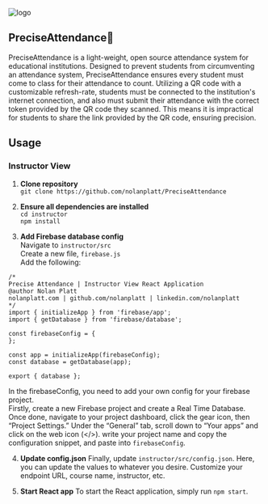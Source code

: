  ![logo](https://github.com/user-attachments/assets/a80551cc-73c8-4aa3-bbce-793c9bb0c2d0)

## PreciseAttendance🚀

PreciseAttendance is a light-weight, open source attendance system for educational institutions. Designed to prevent students from circumventing an attendance system, PreciseAttendance ensures every student must come to class for their attendance to count. Utilizing a QR code with a customizable refresh-rate, students must be connected to the institution's internet connection, and also must submit their attendance with the correct token provided by the QR code they scanned. This means it is impractical for students to share the link provided by the QR code, ensuring precision.   

## Usage
### Instructor View
1. **Clone repository**  
`git clone https://github.com/nolanplatt/PreciseAttendance`

2. **Ensure all dependencies are installed**  
`cd instructor`  
`npm install`

3. **Add Firebase database config**  
Navigate to `instructor/src`  
Create a new file, `firebase.js`  
Add the following:  
```
/*
Precise Attendance | Instructor View React Application
@author Nolan Platt
nolanplatt.com | github.com/nolanplatt | linkedin.com/nolanplatt
*/
import { initializeApp } from 'firebase/app';
import { getDatabase } from 'firebase/database';

const firebaseConfig = {
};

const app = initializeApp(firebaseConfig);
const database = getDatabase(app);

export { database };
```  
In the firebaseConfig, you need to add your own config for your firebase project.  
Firstly, create a new Firebase project and create a Real Time Database. Once done, navigate to your project dashboard, click the gear icon, then “Project Settings.” Under the “General” tab, scroll down to “Your apps” and click on the web icon (</>). write your project name and copy the configuration snippet, and paste into `firebaseConfig`.

4. **Update config.json**
Finally, update `instructor/src/config.json`. Here, you can update the values to whatever you desire. Customize your endpoint URL, course name, instructor, etc.

5. **Start React app**
To start the React application, simply run `npm start`.  




